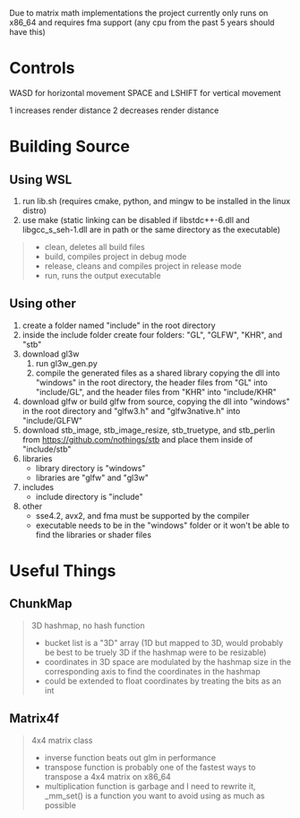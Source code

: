 Due to matrix math implementations the project currently only runs on x86_64 and requires fma support (any cpu from the past 5 years should have this)

# Controls

WASD for horizontal movement
SPACE and LSHIFT for vertical movement

1 increases render distance
2 decreases render distance

# Building Source

## Using WSL
1. run lib.sh (requires cmake, python, and mingw to be installed in the linux distro)
2. use make (static linking can be disabled if libstdc++-6.dll and libgcc_s_seh-1.dll are in path or the same directory as the executable)
> - clean, deletes all build files
> - build, compiles project in debug mode
> - release, cleans and compiles project in release mode
> - run, runs the output executable

## Using other
1. create a folder named "include" in the root directory
2. inside the include folder create four folders: "GL", "GLFW", "KHR", and "stb"
3. download gl3w
	1. run gl3w_gen.py
	2. compile the generated files as a shared library copying the dll into "windows" in the root directory, the header files from "GL" into "include/GL", and the header files from "KHR" into "include/KHR"
4. download glfw or build glfw from source, copying the dll into "windows" in the root directory and "glfw3.h" and "glfw3native.h" into "include/GLFW"
5. download stb_image, stb_image_resize, stb_truetype, and stb_perlin from https://github.com/nothings/stb and place them inside of "include/stb"
6. libraries
	- library directory is "windows"
	- libraries are "glfw" and "gl3w"
7. includes
	- include directory is "include"
8. other
	- sse4.2, avx2, and fma must be supported by the compiler
	- executable needs to be in the "windows" folder or it won't be able to find the libraries or shader files

# Useful Things

## ChunkMap

> 3D hashmap, no hash function
> - bucket list is a "3D" array (1D but mapped to 3D, would probably be best to be truely 3D if the hashmap were to be resizable) 
> - coordinates in 3D space are modulated by the hashmap size in the corresponding axis to find the coordinates in the hashmap
> - could be extended to float coordinates by treating the bits as an int

## Matrix4f

> 4x4 matrix class
> - inverse function beats out glm in performance
> - transpose function is probably one of the fastest ways to transpose a 4x4 matrix on x86_64
> - multiplication function is garbage and I need to rewrite it, \_mm_set() is a function you want to avoid using as much as possible
